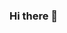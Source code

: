 ### Hi there 👋

<!--
**LuOfLuck/LuOfLuck** is a ✨ _special_ ✨ repository because its `README.md` (this file) appears on your GitHub profile.

Soy un desarrollador web y entusiasta del aprendizaje. Realmente disfruto aprendiendo frameworks y tecnologías orientados al backend como Django, node y php aunque tambien siento agrado hacia el Frontend.

Habilidades y experiencia:
💻 HTML, CSS, JavaScript
🐍 PHP, Python
🔨 Django

🔨 API REST, MVC, POO, y Selenium WebDriver 🔨

Trabajo y practicas (backend):
https://luofluck.pythonanywhere.com/ 

http://luofluck.epizy.com/preguntas/

Trabajo y practicas (Frontend):
https://luofluck.github.io/drekzenn/

https://luofluck.github.io/carta-romantica/

http://luofluck.epizy.com/calculadora/

http://luofluck.epizy.com/animaciones/




-->
